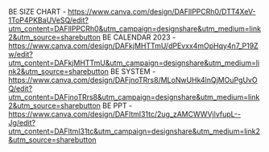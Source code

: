 BE SIZE CHART - https://www.canva.com/design/DAFllPPCRh0/DTT4XeV-1ToP4PKBaUVeSQ/edit?utm_content=DAFllPPCRh0&utm_campaign=designshare&utm_medium=link2&utm_source=sharebutton
BE CALENDAR 2023 - https://www.canva.com/design/DAFkjMHTTmU/dPEvxx4mOpHqy4n7_P19Zw/edit?utm_content=DAFkjMHTTmU&utm_campaign=designshare&utm_medium=link2&utm_source=sharebutton
BE SYSTEM - https://www.canva.com/design/DAFjnoTRrs8/MLoNwUHk4lnQjMOuPgUvOQ/edit?utm_content=DAFjnoTRrs8&utm_campaign=designshare&utm_medium=link2&utm_source=sharebutton
BE PPT - https://www.canva.com/design/DAFltml31tc/2ug_zAMCWWVjlvfupL--Jg/edit?utm_content=DAFltml31tc&utm_campaign=designshare&utm_medium=link2&utm_source=sharebutton
